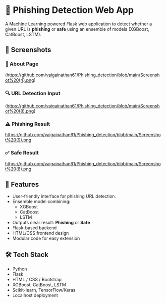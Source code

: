 # 🔐 Phishing Detection Web App

A Machine Learning powered Flask web application to detect whether a given URL is **phishing** or **safe** using an ensemble of models (XGBoost, CatBoost, LSTM).

## 📸 Screenshots

### 🧠 About Page
(https://github.com/vaigainathan61/Phishing_detection/blob/main/Screenshot%20(4).png)

### 🔍 URL Detection Input
(https://github.com/vaigainathan61/Phishing_detection/blob/main/Screenshot%20(8).png)

### ⚠️ Phishing Result
https://github.com/vaigainathan61/Phishing_detection/blob/main/Screenshot%20(9).png

### ✅ Safe Result
https://github.com/vaigainathan61/Phishing_detection/blob/main/Screenshot%20(8).png

## 🚀 Features

- User-friendly interface for phishing URL detection.
- Ensemble model combining:
  - XGBoost
  - CatBoost
  - LSTM
- Outputs clear result: **Phishing** or **Safe**
- Flask-based backend
- HTML/CSS frontend design
- Modular code for easy extension

## 🛠️ Tech Stack

- Python
- Flask
- HTML / CSS / Bootstrap
- XGBoost, CatBoost, LSTM
- Scikit-learn, TensorFlow/Keras
- Localhost deployment
